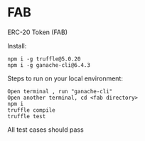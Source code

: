 # FAB
ERC-20 Token (FAB)

Install:

    npm i -g truffle@5.0.20
    npm i -g ganache-cli@6.4.3

Steps to run on your local environment:

    Open terminal , run "ganache-cli"
    Open another terminal, cd <fab directory>
    npm i
    truffle compile
    truffle test

All test cases should pass
